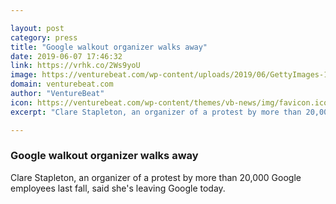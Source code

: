 ```yaml
---

layout: post
category: press
title: "Google walkout organizer walks away"
date: 2019-06-07 17:46:32
link: https://vrhk.co/2Ws9yoU
image: https://venturebeat.com/wp-content/uploads/2019/06/GettyImages-1056046650.jpg?w=1200&strip=all
domain: venturebeat.com
author: "VentureBeat"
icon: https://venturebeat.com/wp-content/themes/vb-news/img/favicon.ico
excerpt: "Clare Stapleton, an organizer of a protest by more than 20,000 Google employees last fall, said she's leaving Google today."

---
```


### Google walkout organizer walks away

Clare Stapleton, an organizer of a protest by more than 20,000 Google employees last fall, said she's leaving Google today.